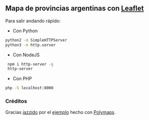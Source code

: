 ## Mapa de provincias argentinas con [Leaflet](http://leafletjs.com)

Para salir andando rápido:
- Con Python
```bash
python2 -m SimpleHTTPServer
python3 -m http.server
```

- Con NodeJS
```bash
 npm i http-server -g
 http-server
```

- Con PHP
```bash
php -S localhost:8000
```

### Créditos
Gracias [jazzido](https://github.com/jazzido) por el [ejemplo](https://github.com/jazzido/Polymaps-Argentina) hecho con [Polymaps](https://github.com/jazzido/Polymaps-Argentina).
